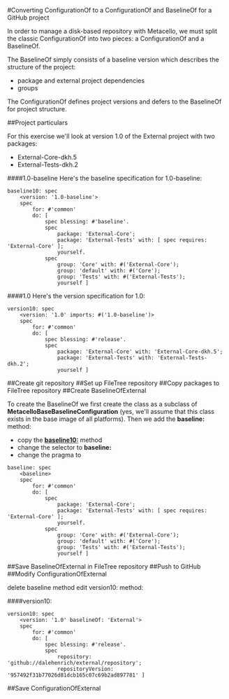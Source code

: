 #Converting ConfigurationOf to a ConfigurationOf and BaselineOf for a GitHub project

In order to manage a disk-based repository with Metacello, we must split the classic ConfigurationOf into two pieces: a ConfigurationOf and a BaselineOf.

The BaselineOf simply consists of a baseline version which describes the structure of the project:

  * package and external project dependencies
  * groups

The ConfigurationOf defines project versions and defers to the BaselineOf for project structure.

##Project particulars

For this exercise we'll look at version 1.0 of the External project with two packages:

  * External-Core-dkh.5
  * External-Tests-dkh.2

####1.0-baseline
Here's the baseline specification for 1.0-baseline:

```Smalltalk
baseline10: spec
    <version: '1.0-baseline'>
    spec
        for: #'common'
        do: [ 
            spec blessing: #'baseline'.
            spec
                package: 'External-Core';
                package: 'External-Tests' with: [ spec requires: 'External-Core' ];
                yourself.
            spec
                group: 'Core' with: #('External-Core');
                group: 'default' with: #('Core');
                group: 'Tests' with: #('External-Tests');
                yourself ]
```

####1.0
Here's the version specification for 1.0:

```Smalltalk
version10: spec
    <version: '1.0' imports: #('1.0-baseline')>
    spec
        for: #'common'
        do: [ 
            spec blessing: #'release'.
            spec
                package: 'External-Core' with: 'External-Core-dkh.5';
                package: 'External-Tests' with: 'External-Tests-dkh.2';
                yourself ]
```

##Create git repository
##Set up FileTree repository
##Copy packages to FileTree repository
##Create BaselineOfExternal

To create the BaselineOf we first create the class as a subclass of **MetacelloBaseBaselineConfiguration** (yes, we'll assume that this class exists in the base image of all platforms). 
Then we add the **baseline:** method:

* copy the [**baseline10:**](#10-baseline) method
* change the selector to **baseline:**
* change the pragma to **<baseline>**

```Smalltalk
baseline: spec
    <baseline>
    spec
        for: #'common'
        do: [ 
            spec
                package: 'External-Core';
                package: 'External-Tests' with: [ spec requires: 'External-Core' ];
                yourself.
            spec
                group: 'Core' with: #('External-Core');
                group: 'default' with: #('Core');
                group: 'Tests' with: #('External-Tests');
                yourself ]
```

##Save BaselineOfExternal in FileTree repository
##Push to GitHub
##Modify ConfigurationOfExternal

delete baseline method
edit version10: method:

####version10:

```Smalltalk
version10: spec
    <version: '1.0' baselineOf: 'External'>
    spec
        for: #'common'
        do: [ 
            spec blessing: #'release'.
            spec
                repository: 'github://dalehenrich/external/repository';
                repositoryVersion: '957492f31b77026d81dcb165c07c69b2ad897781' ]
```

##Save ConfigurationOfExternal
